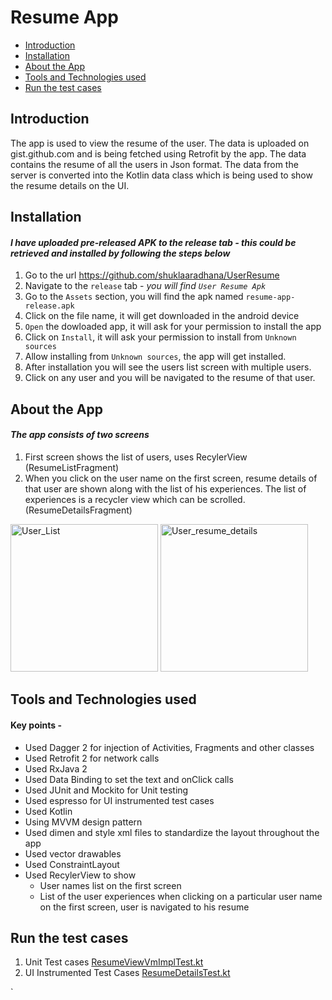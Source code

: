 # Resume App

- [Introduction](#introduction)
- [Installation](#installation)
- [About the App](#about-the-app)
- [Tools and Technologies used](#tools-and-technologies-used)
- [Run the test cases](#run-the-test-cases)

## Introduction
The app is used to view the resume of the user. The data is uploaded on gist.github.com and is being fetched using Retrofit by the app. The data contains the resume of all the users in Json format. The data from the server is converted into the Kotlin data class which is being used to show the resume details on the UI.

## Installation 
#### _I have uploaded pre-released APK to the release tab - this could be retrieved and installed by following the steps below_
1. Go to the url https://github.com/shuklaaradhana/UserResume
1. Navigate to the `release` tab - _you will find `User Resume Apk`_
1. Go to the `Assets` section, you will find the apk named `resume-app-release.apk`
1. Click on the file name, it will get downloaded in the android device
1. `Open` the dowloaded app, it will ask for your permission to install the app
1. Click on `Install`, it will ask your permission to install from `Unknown sources`
1. Allow installing from `Unknown sources`, the app will get installed.
1. After installation you will see the users list screen with multiple users.
1. Click on any user and you will be navigated to the resume of that user.

## About the App 
#### _The app consists of two screens_
1. First screen shows the list of users, uses RecylerView (ResumeListFragment)
1. When you click on the user name on the first screen, resume details of that user are shown along with the list of his experiences. The list of experiences is a recycler view which can be scrolled. (ResumeDetailsFragment)

<img width="236" alt="User_List" src="https://user-images.githubusercontent.com/5384429/66415633-e5c63980-e9b0-11e9-945b-2231bca78dcb.png">
<img width="236" alt="User_resume_details" src="https://user-images.githubusercontent.com/5384429/66415640-e9f25700-e9b0-11e9-90c4-0302721cea9e.png">

## Tools and Technologies used

#### Key points - <br/>
* Used Dagger 2 for injection of Activities, Fragments and other classes <br/>
* Used Retrofit 2 for network calls
* Used RxJava 2
* Used Data Binding to set the text and onClick calls
* Used JUnit and Mockito for Unit testing
* Used espresso for UI instrumented test cases
* Used Kotlin
* Using MVVM design pattern 
* Used dimen and style xml files to standardize the layout throughout the app <br/>
* Used vector drawables
* Used ConstraintLayout
* Used RecylerView to show
    * User names list on the first screen
    * List of the user experiences when clicking on a particular user name on the first screen, user is navigated to his resume 

## Run the test cases
1. Unit Test cases [ResumeViewVmImplTest.kt](https://github.com/shuklaaradhana/UserResume/blob/master/app/src/test/java/com/resume/app/ResumeViewVmImplTest.kt) 
1. UI Instrumented Test Cases [ResumeDetailsTest.kt](https://github.com/shuklaaradhana/UserResume/blob/master/app/src/androidTest/java/com/resume/app/ResumeDetailsTest.kt)


`
